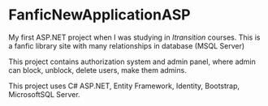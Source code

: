 # FanficNewApplicationASP

My first ASP.NET project when I was studying in *Itransition* courses. This is a fanfic library site with many relationships in database (MSQL Server)

This project contains authorization system and admin panel, where admin can block, unblock, delete users, make them admins.

This project uses C# ASP.NET, Entity Framework, Identity, Bootstrap, MicrosoftSQL Server.
